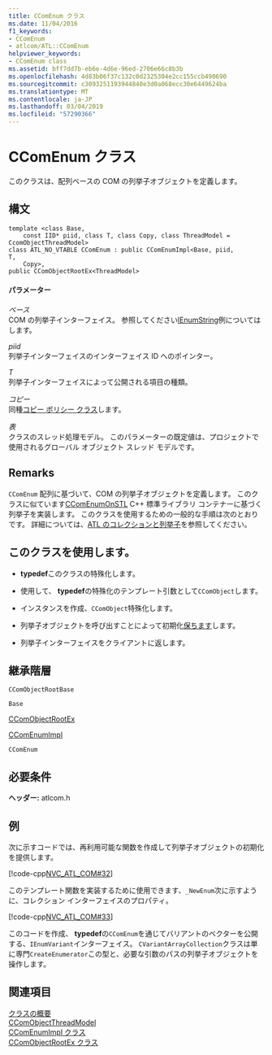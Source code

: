 ```yaml
---
title: CComEnum クラス
ms.date: 11/04/2016
f1_keywords:
- CComEnum
- atlcom/ATL::CComEnum
helpviewer_keywords:
- CComEnum class
ms.assetid: bff7dd7b-eb6e-4d6e-96ed-2706e66c8b3b
ms.openlocfilehash: 4d83b06f37c132c0d2325304e2cc155ccb490690
ms.sourcegitcommit: c3093251193944840e3d0a068ecc30e6449624ba
ms.translationtype: MT
ms.contentlocale: ja-JP
ms.lasthandoff: 03/04/2019
ms.locfileid: "57290366"
---
```

# <a name="ccomenum-class"></a>CComEnum クラス

このクラスは、配列ベースの COM の列挙子オブジェクトを定義します。

## <a name="syntax"></a>構文

```
template <class Base,
    const IID* piid, class T, class Copy, class ThreadModel = CcomObjectThreadModel>
class ATL_NO_VTABLE CComEnum : public CComEnumImpl<Base, piid,
T,
    Copy>,
public CComObjectRootEx<ThreadModel>
```

#### <a name="parameters"></a>パラメーター

*ベース*<br/>
COM の列挙子インターフェイス。 参照してください[IEnumString](/windows/desktop/api/objidl/nn-objidl-ienumstring)例についてはします。

*piid*<br/>
列挙子インターフェイスのインターフェイス ID へのポインター。

*T*<br/>
列挙子インターフェイスによって公開される項目の種類。

*コピー*<br/>
同種[コピー ポリシー クラス](../../atl/atl-copy-policy-classes.md)します。

*表*<br/>
クラスのスレッド処理モデル。 このパラメーターの既定値は、プロジェクトで使用されるグローバル オブジェクト スレッド モデルです。

## <a name="remarks"></a>Remarks

`CComEnum` 配列に基づいて、COM の列挙子オブジェクトを定義します。 このクラスに似ています[CComEnumOnSTL](../../atl/reference/ccomenumonstl-class.md) C++ 標準ライブラリ コンテナーに基づく列挙子を実装します。 このクラスを使用するための一般的な手順は次のとおりです。 詳細については、[ATL のコレクションと列挙子](../../atl/atl-collections-and-enumerators.md)を参照してください。

## <a name="to-use-this-class"></a>このクラスを使用します。

- **typedef**このクラスの特殊化します。

- 使用して、 **typedef**の特殊化のテンプレート引数として`CComObject`します。

- インスタンスを作成、`CComObject`特殊化します。

- 列挙子オブジェクトを呼び出すことによって初期化[保ちます](../../atl/reference/ccomenumimpl-class.md#init)します。

- 列挙子インターフェイスをクライアントに返します。

## <a name="inheritance-hierarchy"></a>継承階層

`CComObjectRootBase`

`Base`

[CComObjectRootEx](../../atl/reference/ccomobjectrootex-class.md)

[CComEnumImpl](../../atl/reference/ccomenumimpl-class.md)

`CComEnum`

## <a name="requirements"></a>必要条件

**ヘッダー:** atlcom.h

## <a name="example"></a>例

次に示すコードでは、再利用可能な関数を作成して列挙子オブジェクトの初期化を提供します。

[!code-cpp[NVC_ATL_COM#32](../../atl/codesnippet/cpp/ccomenum-class_1.h)]

このテンプレート関数を実装するために使用できます、`_NewEnum`次に示すように、コレクション インターフェイスのプロパティ。

[!code-cpp[NVC_ATL_COM#33](../../atl/codesnippet/cpp/ccomenum-class_2.h)]

このコードを作成、 **typedef**の`CComEnum`を通じてバリアントのベクターを公開する、`IEnumVariant`インターフェイス。 `CVariantArrayCollection`クラスは単に専門`CreateEnumerator`この型と、必要な引数のパスの列挙子オブジェクトを操作します。

## <a name="see-also"></a>関連項目

[クラスの概要](../../atl/atl-class-overview.md)<br/>
[CComObjectThreadModel](atl-typedefs.md#ccomobjectthreadmodel)<br/>
[CComEnumImpl クラス](../../atl/reference/ccomenumimpl-class.md)<br/>
[CComObjectRootEx クラス](../../atl/reference/ccomobjectrootex-class.md)
